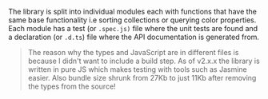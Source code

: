 The library is split into individual modules each with functions that have the same base functionality i.e sorting collections or querying color properties. Each module has a test (or `.spec.js)` file where the unit tests are found and a declaration (or `.d.ts`) file where the API documentation is generated from.

> The reason why the types and JavaScript are in different files is because I didn't want to include a build step. As of v2.x.x the library is written in pure JS which makes testing with tools such as Jasmine easier. Also bundle size shrunk from 27Kb to just 11Kb after  removing the types from the source!


